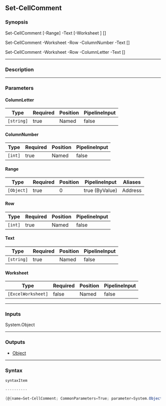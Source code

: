 Set-CellComment
---------------

### Synopsis

Set-CellComment [-Range] <Object> -Text <string> [-Worksheet <ExcelWorksheet>] [<CommonParameters>]

Set-CellComment -Worksheet <ExcelWorksheet> -Row <int> -ColumnNumber <int> -Text <string> [<CommonParameters>]

Set-CellComment -Worksheet <ExcelWorksheet> -Row <int> -ColumnLetter <string> -Text <string> [<CommonParameters>]

---

### Description

---

### Parameters
#### **ColumnLetter**

|Type      |Required|Position|PipelineInput|
|----------|--------|--------|-------------|
|`[string]`|true    |Named   |false        |

#### **ColumnNumber**

|Type   |Required|Position|PipelineInput|
|-------|--------|--------|-------------|
|`[int]`|true    |Named   |false        |

#### **Range**

|Type      |Required|Position|PipelineInput |Aliases|
|----------|--------|--------|--------------|-------|
|`[Object]`|true    |0       |true (ByValue)|Address|

#### **Row**

|Type   |Required|Position|PipelineInput|
|-------|--------|--------|-------------|
|`[int]`|true    |Named   |false        |

#### **Text**

|Type      |Required|Position|PipelineInput|
|----------|--------|--------|-------------|
|`[string]`|true    |Named   |false        |

#### **Worksheet**

|Type              |Required|Position|PipelineInput|
|------------------|--------|--------|-------------|
|`[ExcelWorksheet]`|false   |Named   |false        |

---

### Inputs
System.Object

---

### Outputs
* [Object](https://learn.microsoft.com/en-us/dotnet/api/System.Object)

---

### Syntax
```PowerShell
syntaxItem
```
```PowerShell
----------
```
```PowerShell
{@{name=Set-CellComment; CommonParameters=True; parameter=System.Object[]}, @{name=Set-CellComment; CommonParameters=True; parameter=System.Object[]}, @{name=Set-C…
```
